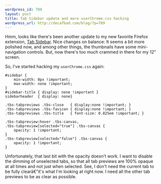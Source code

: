 ```yaml
--- 
wordpress_id: 789
layout: post
title: Tab Sidebar update and more userChrome.css hacking
wordpress_url: http://decafbad.com/blog/?p=789
---
```

Hmm, looks like there's been another update to my new favorite Firefox extension, [Tab Sidebar][ts].  Nice changes on balance: It seems a bit more polished now, and among other things, the thumbnails have some mini-navigation controls.  But, now there's too much crammed in there for my 12" screen.  

So, I've started hacking my `userChrome.css` again:

    #sidebar {
        min-width: 0px !important;
        max-width: none !important;
    }
    #sidebar-title { display: none !important }
    sidebarheader  { display: none}
        
    .tbs-tabpreviews .tbs-close   { display:none !important; }
    .tbs-tabpreviews .tbs-favicon { display:none !important; }
    .tbs-tabpreviews .tbs-title   { font-size: 0.825em !important; }
    
    .tbs-tabpreview:hover .tbs-canvas, 
    .tbs-tabpreview[selected="true"] .tbs-canvas {
        opacity: 1 !important;
    }
    .tbs-tabpreview[selected="false"] .tbs-canvas {
        opacity: 1 !important;
    }

Unfortunately, that last bit with the opacity doesn't work.  I want to disable the dimming of unselected tabs, so that all tab previews are 100% opaque at all times and not just when selected.  See, I don't need the current tab to be fully clearâ€”it's what I'm looking at right now.  I need all the other tab previews to be as clear as possible.

[ts]: http://users.blueprintit.co.uk/~dave/web/firefox/tabsidebar/index.html
